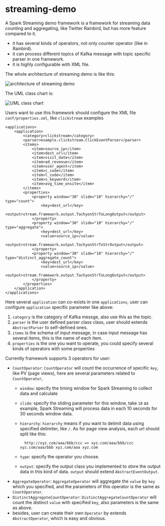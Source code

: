 streaming-demo
==============

A Spark Streaming demo framework is a framework for streaming data counting and aggregating, like Twitter Rainbird, but has more feature compared to it.

* it has several kinds of operators, not only counter operator (like in Rainbird).
* it can process different topics of Kafka message with topic specific parser in one framework.
* it is highly configurable with XML file.


The whole architecture of streaming demo is like this:

![architecture of streaming demo](http://dl.dropbox.com/u/19230832/streaming_cluster_architecture.png "architecture")

The UML class chart is:

![UML class chart](http://dl.dropbox.com/u/19230832/streaming_uml.jpg "uml")

Users want to use this framework should configure the XML file `conf/properties.xml`, like `clickstream` examples

    <applications>
        <application>
            <category>clickstream</category>
            <parser>example.clickstream.ClickEventParser</parser>
            <items>
                <item>source_ip</item>
                <item>dest_url</item>
                <item>visit_date</item>
                <item>ad_revenue</item>
                <item>user_agent</item>
                <item>c_code</item>
                <item>l_code</item>
                <item>s_keyword</item>
                <item>avg_time_onsite</item>
            </items>
            <properties>
                <property window="30" slide="10" hierarchy="/" type="count">
                    <key>dest_url</key>
                    <output>stream.framework.output.TachyonStrToLongOutput</output>
                </property>
                <property window="30" slide="10" hierarchy="/" type="aggregate">
                    <key>dest_url</key>
                    <value>source_ip</value>
                    <output>stream.framework.output.TachyonStrToStrOutput</output>
                </property>
                <property window="30" slide="10" hierarchy="/" type="distinct_aggregate_count">
                    <key>dest_url</key>
                    <value>source_ip</value>
                    <output>stream.framework.output.TachyonStrToLongOutput</output>
                </property>
            </properties>
        </application>
    </applications>

Here several `application` can co-exists in one `applications`, user can configure `application` specific parameter like above:

1. `category` is the category of Kafka messge, also use this as the topic.
2. `parser` is the user defined parser class class, user should extends `AbstractParser` to self-defined ones.
3. `items` is the schema of input message, in case input message has several items, this is the name of each item.
4. `properties` is the one you want to operate, you could specify several kinds of operators with some properties

Currently framework supports 3 operators for user:

* `CountOperator`: `CountOperator` will count the occurrence of specific `key`, like PV (page views), here are several parameters related to `CountOperator`,
    * `window`: specify the timing window for Spark Streaming to collect data and calculate
    * `slide`: specify the sliding parameter for this window, take `10` as example, Spark Streaming will process data in each 10 seconds for 30 seconds window data.
    * `hierarchy`: `hierarchy` means if you want to delimit data using specified delimiter, like `/`. As for page view analysis, each url should split like this:

            http://xyz.com/aaa/bbb/ccc => xyz.com/aaa/bbb/ccc xyz.com/aaa/bbb xyz.com/aaa xyz.com
    * `type`: specify the operator you choose.
    * `output`: specify the output class you implemented to store the output data in this kind of data. `output` should extend `AbstractEventOutput`.
* `AggregateOperator`: `AggregateOperator` will aggregate the `value` by `key` which you specified, and the parameters of this operator is the same as `CountOperator`.
* `DistinctAggregateCountOperator`: `DistinctAggregateCountOperator` will count the distinct `value` with specified `key`, also parameters is the same as above.
* besides, user can create their own `Operator` by extends `AbstractOperator`, which is easy and obvious.

